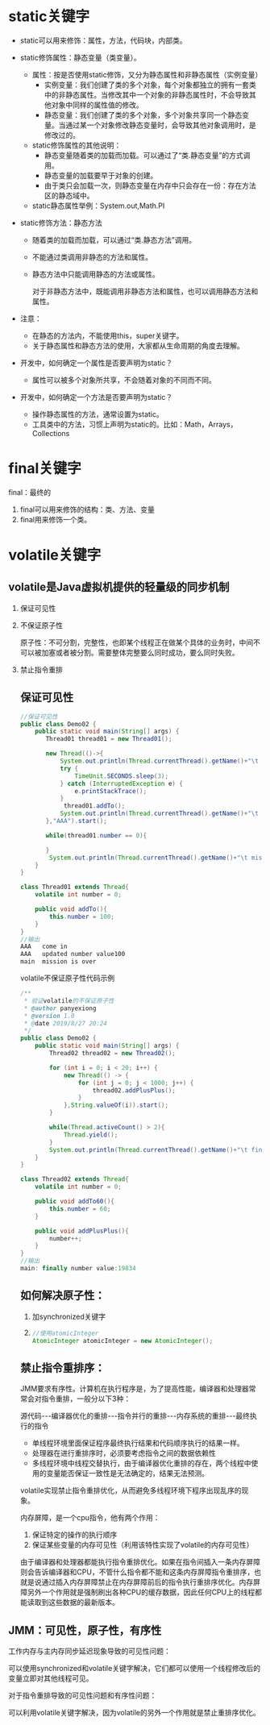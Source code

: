 # static关键字

- static可以用来修饰：属性，方法，代码块，内部类。

- static修饰属性：静态变量（类变量）。

  - 属性：按是否使用static修饰，又分为静态属性和非静态属性（实例变量）
    - 实例变量：我们创建了类的多个对象，每个对象都独立的拥有一套类中的非静态属性。当修改其中一个对象的非静态属性时，不会导致其他对象中同样的属性值的修改。
    - 静态变量：我们创建了类的多个对象，多个对象共享同一个静态变量。当通过某一个对象修改静态变量时，会导致其他对象调用时，是修改过的。
  - static修饰属性的其他说明：
    - 静态变量随着类的加载而加载。可以通过了“类.静态变量”的方式调用。
    - 静态变量的加载要早于对象的创建。
    - 由于类只会加载一次，则静态变量在内存中只会存在一份：存在方法区的静态域中。
  - static静态属性举例：System.out,Math.PI

- static修饰方法：静态方法

  - 随着类的加载而加载，可以通过“类.静态方法”调用。

  - 不能通过类调用非静态的方法和属性。

  - 静态方法中只能调用静态的方法或属性。

    对于非静态方法中，既能调用非静态方法和属性，也可以调用静态方法和属性。

- 注意：

  - 在静态的方法内，不能使用this，super关键字。
  - 关于静态属性和静态方法的使用，大家都从生命周期的角度去理解。

- 开发中，如何确定一个属性是否要声明为static？

  - 属性可以被多个对象所共享，不会随着对象的不同而不同。

- 开发中，如何确定一个方法是否要声明为static？

  - 操作静态属性的方法，通常设置为static。
  - 工具类中的方法，习惯上声明为static的。比如：Math，Arrays，Collections

# final关键字

final：最终的

1. final可以用来修饰的结构：类、方法、变量
2. final用来修饰一个类。

# volatile关键字

## volatile是Java虚拟机提供的轻量级的同步机制

1. 保证可见性

2. 不保证原子性

   原子性：不可分割，完整性，也即某个线程正在做某个具体的业务时，中间不可以被加塞或者被分割。需要整体完整要么同时成功，要么同时失败。

3. 禁止指令重排

   

   ## 保证可见性

   ```java
   //保证可见性
   public class Demo02 {
       public static void main(String[] args) {
          Thread01 thread01 = new Thread01();
   
          new Thread(()->{
              System.out.println(Thread.currentThread().getName()+"\t come in");
              try {
                  TimeUnit.SECONDS.sleep(3);
              } catch (InterruptedException e) {
                  e.printStackTrace();
              }
               thread01.addTo();
              System.out.println(Thread.currentThread().getName()+"\t updated number value"+thread01.number);
          },"AAA").start();
   
          while(thread01.number == 0){
   
          }
           System.out.println(Thread.currentThread().getName()+"\t mission is over");
       }
   }
   
   class Thread01 extends Thread{
       volatile int number = 0;
   
       public void addTo(){
           this.number = 100;
       }
   }
   //输出
   AAA	 come in
   AAA	 updated number value100
   main	 mission is over
   ```

   volatile不保证原子性代码示例

   ```java
   /**
    * 验证volatile的不保证原子性
    * @author panyexiong
    * @version 1.0
    * @date 2019/8/27 20:24
    */
   public class Demo02 {
       public static void main(String[] args) {
           Thread02 thread02 = new Thread02();
   
           for (int i = 0; i < 20; i++) {
               new Thread(() -> {
                   for (int j = 0; j < 1000; j++) {
                       thread02.addPlusPlus();
                   }
               },String.valueOf(i)).start();
           }
   
           while(Thread.activeCount() > 2){
               Thread.yield();
           }
           System.out.println(Thread.currentThread().getName()+"\t finally number value:"+thread02.number);
       }
   }
   
   class Thread02 extends Thread{
       volatile int number = 0;
   
       public void addTo60(){
           this.number = 60;
       }
   
       public void addPlusPlus(){
           number++;
       }
   }
   //输出
   main: finally number value:19834
   ```

   ## 如何解决原子性：

   1. 加synchronized关键字

   2. ```java
      //使用atomicInteger
      AtomicInteger atomicInteger = new AtomicInteger();
      ```

   ## 禁止指令重排序：

   JMM要求有序性。计算机在执行程序是，为了提高性能，编译器和处理器常常会对指令重排，一般分以下3种：

   源代码---编译器优化的重排---指令并行的重排---内存系统的重排---最终执行的指令

   - 单线程环境里面保证程序最终执行结果和代码顺序执行的结果一样。
   - 处理器在进行重排序时，必须要考虑指令之间的数据依赖性
   - 多线程环境中线程交替执行，由于编译器优化重排的存在，两个线程中使用的变量能否保证一致性是无法确定的，结果无法预测。

   volatile实现禁止指令重排优化，从而避免多线程环境下程序出现乱序的现象。

   内存屏障，是一个cpu指令，他有两个作用：

   1. 保证特定的操作的执行顺序
   2. 保证某些变量的内存可见性（利用该特性实现了volatile的内存可见性）

   由于编译器和处理器都能执行指令重排优化。如果在指令间插入一条内存屏障则会告诉编译器和CPU，不管什么指令都不能和这条内存屏障指令重排序，也就是说通过插入内存屏障禁止在内存屏障前后的指令执行重排序优化。内存屏障另外一个作用就是强制刷出各种CPU的缓存数据，因此任何CPU上的线程都能读取到这些数据的最新版本。

## JMM：可见性，原子性，有序性

工作内存与主内存同步延迟现象导致的可见性问题：

可以使用synchronized和volatile关键字解决，它们都可以使用一个线程修改后的变量立即对其他线程可见。

对于指令重排导致的可见性问题和有序性问题：

可以利用volatile关键字解决，因为volatile的另外一个作用就是禁止重排序优化。

